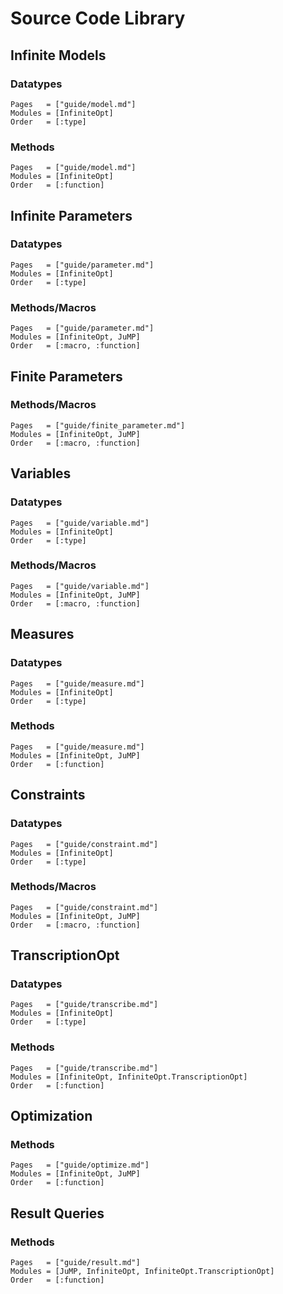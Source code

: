 # Source Code Library

## Infinite Models
### Datatypes
```@index
Pages   = ["guide/model.md"]
Modules = [InfiniteOpt]
Order   = [:type]
```

### Methods
```@index
Pages   = ["guide/model.md"]
Modules = [InfiniteOpt]
Order   = [:function]
```

## Infinite Parameters
### Datatypes
```@index
Pages   = ["guide/parameter.md"]
Modules = [InfiniteOpt]
Order   = [:type]
```

### Methods/Macros
```@index
Pages   = ["guide/parameter.md"]
Modules = [InfiniteOpt, JuMP]
Order   = [:macro, :function]
```

## Finite Parameters
### Methods/Macros
```@index
Pages   = ["guide/finite_parameter.md"]
Modules = [InfiniteOpt, JuMP]
Order   = [:macro, :function]
```

## Variables
### Datatypes
```@index
Pages   = ["guide/variable.md"]
Modules = [InfiniteOpt]
Order   = [:type]
```

### Methods/Macros
```@index
Pages   = ["guide/variable.md"]
Modules = [InfiniteOpt, JuMP]
Order   = [:macro, :function]
```

## Measures
### Datatypes
```@index
Pages   = ["guide/measure.md"]
Modules = [InfiniteOpt]
Order   = [:type]
```

### Methods
```@index
Pages   = ["guide/measure.md"]
Modules = [InfiniteOpt, JuMP]
Order   = [:function]
```

## Constraints
### Datatypes
```@index
Pages   = ["guide/constraint.md"]
Modules = [InfiniteOpt]
Order   = [:type]
```

### Methods/Macros
```@index
Pages   = ["guide/constraint.md"]
Modules = [InfiniteOpt, JuMP]
Order   = [:macro, :function]
```

## TranscriptionOpt
### Datatypes
```@index
Pages   = ["guide/transcribe.md"]
Modules = [InfiniteOpt]
Order   = [:type]
```

### Methods
```@index
Pages   = ["guide/transcribe.md"]
Modules = [InfiniteOpt, InfiniteOpt.TranscriptionOpt]
Order   = [:function]
```

## Optimization
### Methods
```@index
Pages   = ["guide/optimize.md"]
Modules = [InfiniteOpt, JuMP]
Order   = [:function]
```

## Result Queries
### Methods
```@index
Pages   = ["guide/result.md"]
Modules = [JuMP, InfiniteOpt, InfiniteOpt.TranscriptionOpt]
Order   = [:function]
```
